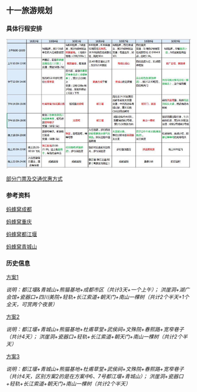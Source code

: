 十一旅游规划
------------
### 具体行程安排

![具体行程安排](schedule.jpg)

[部分门票及交通优惠方式](travel_cost.md)

### 参考资料
[蚂蜂窝成都](蚂蜂窝成都.pdf)

[蚂蜂窝重庆](蚂蜂窝重庆.pdf)

[蚂蜂窝都江堰](蚂蜂窝都江堰.pdf)

[蚂蜂窝青城山](蚂蜂窝青城山.pdf)

### 历史信息

[方案1](方案1.md)

*说明：都江堰&青城山+熊猫基地+成都市区（共计3天+一个上午）； 洪崖洞+湖广会馆+瓷器口+四川美院+轻轨+长江索道+朝天门+南山一棵树（共计2个半天+1个全天，可赏两个夜景）*

[方案2](方案2.md)

*说明：都江堰+青城山+熊猫基地+杜甫草堂+武侯祠+文殊院+春熙路+宽窄巷子（共计4天）； 洪崖洞+瓷器口+轻轨+长江索道+朝天门+南山一棵树（共计2个半天）*

[方案3](方案3.md)

*说明：都江堰+青城山+熊猫基地+杜甫草堂+武侯祠+文殊院+春熙路+宽窄巷子（共计4天，区别方案2的是在方案中6、7号都江堰+青城山）； 洪崖洞+瓷器口+轻轨+长江索道+朝天门+南山一棵树（共计2个半天）*
